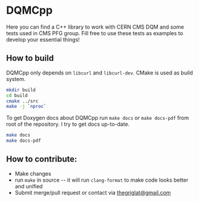 # DQMCpp

Here you can find a C++ library to work with CERN CMS DQM and some tests used in CMS PFG group. Fill free to use these tests as examples to develop your essential things!

## How to build

DQMCpp only depends on `libcurl` and `libcurl-dev`. CMake is used as build system.
```bash
mkdir build
cd build
cmake ../src
make -j `nproc`
```

To get Doxygen docs about DQMCpp run `make docs` or `make docs-pdf` from root of the repository. I try to get docs up-to-date.
```bash
make docs
make docs-pdf
```

## How to contribute:
 * Make changes
 * run `make` in source -- it will run `clang-format` to make code looks better and unified
 * Submit merge/pull request or contact via thegriglat@gmail.com
 

